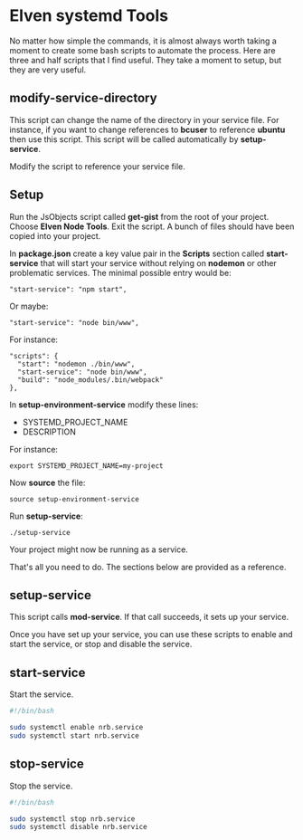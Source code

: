 # Elven systemd Tools

No matter how simple the commands, it is almost always worth taking a moment to create some bash scripts to automate the process. Here are three and half scripts that I find useful. They take a moment to setup, but they are very useful.

## modify-service-directory

This script can change the name of the directory in your service file. For instance, if you want to change references to **bcuser** to reference **ubuntu** then use this script. This script will be called automatically by **setup-service**.

Modify the script to reference your service file.

## Setup

Run the JsObjects script called **get-gist** from the root of your project. Choose **Elven Node Tools**. Exit the script. A bunch of files should have been copied into your project.

In **package.json** create a key value pair in the **Scripts** section called **start-service** that will start your service without relying on **nodemon** or other problematic services. The minimal possible entry would be:

    "start-service": "npm start",

Or maybe:

    "start-service": "node bin/www",

For instance:

```
"scripts": {
  "start": "nodemon ./bin/www",
  "start-service": "node bin/www",
  "build": "node_modules/.bin/webpack"
},    
```

In **setup-environment-service** modify these lines:

- SYSTEMD_PROJECT_NAME
- DESCRIPTION

For instance:

    export SYSTEMD_PROJECT_NAME=my-project

Now **source** the file:

    source setup-environment-service

Run **setup-service**:

    ./setup-service

Your project might now be running as a service.

That's all you need to do. The sections below are provided as a reference.

## setup-service

This script calls **mod-service**. If that call succeeds, it sets up your service.

Once you have set up your service, you can use these scripts to enable and start the service, or stop and disable the service.

## start-service

Start the service.

```bash
#!/bin/bash

sudo systemctl enable nrb.service
sudo systemctl start nrb.service
```

## stop-service

Stop the service.

```bash
#!/bin/bash

sudo systemctl stop nrb.service
sudo systemctl disable nrb.service
```
